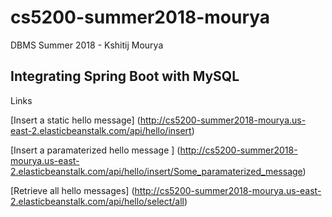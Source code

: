 # cs5200-summer2018-mourya
DBMS Summer 2018 - Kshitij Mourya


## Integrating Spring Boot with MySQL 
Links

[Insert a static hello message] (http://cs5200-summer2018-mourya.us-east-2.elasticbeanstalk.com/api/hello/insert)

[Insert a paramaterized hello message ] (http://cs5200-summer2018-mourya.us-east-2.elasticbeanstalk.com/api/hello/insert/Some_paramaterized_message)

[Retrieve all hello messages] (http://cs5200-summer2018-mourya.us-east-2.elasticbeanstalk.com/api/hello/select/all) 
